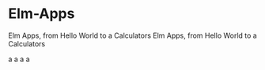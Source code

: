 # Elm-Apps
Elm Apps, from Hello World to a Calculators
Elm Apps, from Hello World to a Calculators


a
a
a
a

